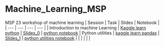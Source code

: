 # Machine_Learning_MSP
MSP 23 workshop of machine learning 
| Session | Task | Slides  | Notebook |
| --- | --- | --- | --- |
| Introduction to machine Learning | [Kaggle learn python](https://www.kaggle.com/learn/python)  | [Slides_0](https://github.com/hossamAhmedSalah/Machine_Learning_MSP/blob/main/session_0/Introduction%20to%20Machine%20Learning.pptx)  | [python notebook](https://github.com/hossamAhmedSalah/Machine_Learning_MSP/blob/main/session_0/python.ipynb)
| Python utilities | [kaggle learn pandas](https://www.kaggle.com/learn/pandas) | [Slides_1](https://github.com/hossamAhmedSalah/Machine_Learning_MSP/blob/main/session_1/Python%20and%20utility%20libraries.pptx) | [python utilities notebook](https://github.com/hossamAhmedSalah/Machine_Learning_MSP/blob/main/session_1/utilites.ipynb) |
|  |  |  | |


